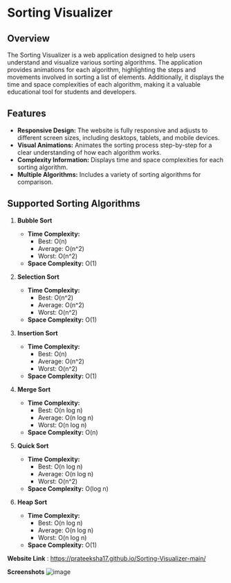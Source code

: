 
# Sorting Visualizer

## Overview
The Sorting Visualizer is a web application designed to help users understand and visualize various sorting algorithms. The application provides animations for each algorithm, highlighting the steps and movements involved in sorting a list of elements. Additionally, it displays the time and space complexities of each algorithm, making it a valuable educational tool for students and developers.

## Features
- **Responsive Design:** The website is fully responsive and adjusts to different screen sizes, including desktops, tablets, and mobile devices.
- **Visual Animations:** Animates the sorting process step-by-step for a clear understanding of how each algorithm works.
- **Complexity Information:** Displays time and space complexities for each sorting algorithm.
- **Multiple Algorithms:** Includes a variety of sorting algorithms for comparison.

## Supported Sorting Algorithms
1. **Bubble Sort**
   - **Time Complexity:** 
     - Best: O(n)
     - Average: O(n^2)
     - Worst: O(n^2)
   - **Space Complexity:** O(1)

2. **Selection Sort**
   - **Time Complexity:** 
     - Best: O(n^2)
     - Average: O(n^2)
     - Worst: O(n^2)
   - **Space Complexity:** O(1)

3. **Insertion Sort**
   - **Time Complexity:** 
     - Best: O(n)
     - Average: O(n^2)
     - Worst: O(n^2)
   - **Space Complexity:** O(1)

4. **Merge Sort**
   - **Time Complexity:** 
     - Best: O(n log n)
     - Average: O(n log n)
     - Worst: O(n log n)
   - **Space Complexity:** O(n)

5. **Quick Sort**
   - **Time Complexity:** 
     - Best: O(n log n)
     - Average: O(n log n)
     - Worst: O(n^2)
   - **Space Complexity:** O(log n)

6. **Heap Sort**
   - **Time Complexity:** 
     - Best: O(n log n)
     - Average: O(n log n)
     - Worst: O(n log n)
   - **Space Complexity:** O(1)

**Website Link** : https://prateeksha17.github.io/Sorting-Visualizer-main/

**Screenshots** 
 ![image](https://github.com/user-attachments/assets/4c7cf3f0-6ea5-4eb4-9e8c-98a6941be471)


